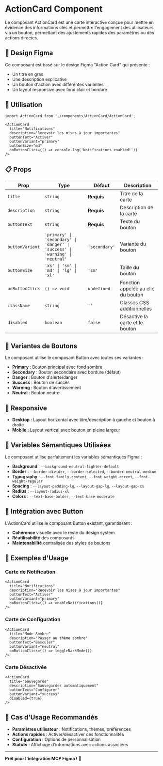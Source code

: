 # ActionCard Component

Le composant ActionCard est une carte interactive conçue pour mettre en évidence des informations clés et permettre l'engagement des utilisateurs via un bouton, permettant des ajustements rapides des paramètres ou des actions directes.

## 🎨 **Design Figma**

Ce composant est basé sur le design Figma "Action Card" qui présente :
- Un titre en gras
- Une description explicative
- Un bouton d'action avec différentes variantes
- Un layout responsive avec fond clair et bordure

## 🚀 **Utilisation**

```tsx
import ActionCard from './components/ActionCard/ActionCard';

<ActionCard
  title="Notifications"
  description="Recevoir les mises à jour importantes"
  buttonText="Activer"
  buttonVariant="primary"
  buttonSize="md"
  onButtonClick={() => console.log('Notifications enabled!')}
/>
```

## 📋 **Props**

| Prop | Type | Défaut | Description |
|------|------|---------|-------------|
| `title` | `string` | **Requis** | Titre de la carte |
| `description` | `string` | **Requis** | Description de la carte |
| `buttonText` | `string` | **Requis** | Texte du bouton |
| `buttonVariant` | `'primary' \| 'secondary' \| 'danger' \| 'success' \| 'warning' \| 'neutral'` | `'secondary'` | Variante du bouton |
| `buttonSize` | `'xs' \| 'sm' \| 'md' \| 'lg' \| 'xl'` | `'sm'` | Taille du bouton |
| `onButtonClick` | `() => void` | `undefined` | Fonction appelée au clic du bouton |
| `className` | `string` | `''` | Classes CSS additionnelles |
| `disabled` | `boolean` | `false` | Désactive la carte et le bouton |

## 🎯 **Variantes de Boutons**

Le composant utilise le composant Button avec toutes ses variantes :
- **Primary** : Bouton principal avec fond sombre
- **Secondary** : Bouton secondaire avec bordure (défaut)
- **Danger** : Bouton d'alerte/danger
- **Success** : Bouton de succès
- **Warning** : Bouton d'avertissement
- **Neutral** : Bouton neutre

## 📱 **Responsive**

- **Desktop** : Layout horizontal avec titre/description à gauche et bouton à droite
- **Mobile** : Layout vertical avec bouton en pleine largeur

## 🎨 **Variables Sémantiques Utilisées**

Le composant utilise parfaitement les variables sémantiques Figma :

- **Background** : `--background-neutral-lighter-default`
- **Border** : `--border-divider`, `--border-selected`, `--border-neutral-medium`
- **Typography** : `--font-family-content`, `--font-weight-accent`, `--font-weight-regular`
- **Spacing** : `--layout-padding-lg`, `--layout-gap-lg`, `--layout-gap-xs`
- **Radius** : `--layout-radius-xl`
- **Colors** : `--text-base-bolder`, `--text-base-moderate`

## 🔗 **Intégration avec Button**

L'ActionCard utilise le composant Button existant, garantissant :
- **Cohérence** visuelle avec le reste du design system
- **Réutilisabilité** des composants
- **Maintenabilité** centralisée des styles de boutons

## 📝 **Exemples d'Usage**

### Carte de Notification
```tsx
<ActionCard
  title="Notifications"
  description="Recevoir les mises à jour importantes"
  buttonText="Activer"
  buttonVariant="primary"
  onButtonClick={() => enableNotifications()}
/>
```

### Carte de Configuration
```tsx
<ActionCard
  title="Mode Sombre"
  description="Passer au thème sombre"
  buttonText="Basculer"
  buttonVariant="neutral"
  onButtonClick={() => toggleDarkMode()}
/>
```

### Carte Désactivée
```tsx
<ActionCard
  title="Sauvegarde"
  description="Sauvegarder automatiquement"
  buttonText="Configurer"
  buttonVariant="success"
  disabled={true}
/>
```

## 🎯 **Cas d'Usage Recommandés**

- **Paramètres utilisateur** : Notifications, thèmes, préférences
- **Actions rapides** : Activer/désactiver des fonctionnalités
- **Configuration** : Options de personnalisation
- **Statuts** : Affichage d'informations avec actions associées

---

**Prêt pour l'intégration MCP Figma !** 🚀
